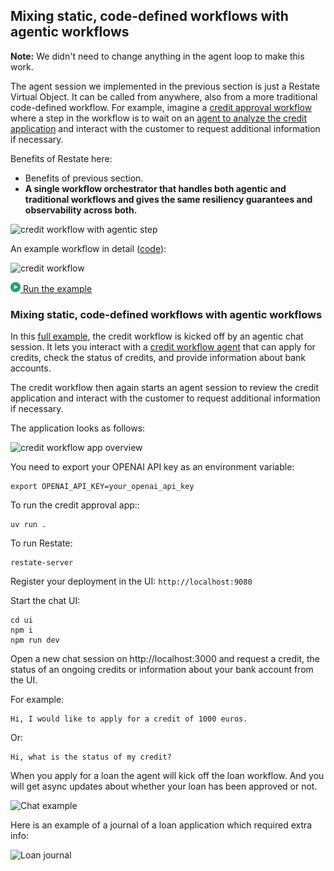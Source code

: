
## Mixing static, code-defined workflows with agentic workflows

**Note:** We didn't need to change anything in the agent loop to make this work.

The agent session we implemented in the previous section is just a Restate Virtual Object. 
It can be called from anywhere, also from a more traditional code-defined workflow. 
For example, imagine a [credit approval workflow](insurance_workflows/credit_review_workflow.py) where a step in the workflow is to wait on an [agent to analyze the credit application](insurance_workflows/credit_review_agent.py) and interact with the customer to request additional information if necessary.

Benefits of Restate here:
- Benefits of previous section.
- **A single workflow orchestrator that handles both agentic and traditional workflows and gives the same resiliency guarantees and observability across both.**


<img src="img/mixing_agentic_and_traditional.png" alt="credit workflow with agentic step" width="650px"/>

An example workflow in detail ([code](insurance_workflows/credit_review_workflow.py)):

<img src="img/mixing_agents_and_workflow.png" alt="credit workflow" width="650px"/>


[<img src="https://raw.githubusercontent.com/restatedev/img/refs/heads/main/play-button.svg" width="16" height="16"> Run the example](#mixing-static-code-defined-workflows-with-agentic-workflows-1)


### Mixing static, code-defined workflows with agentic workflows

In this [full example](#running-the-credit-approval-app-mixing-agents-and-workflows), the credit workflow is kicked off by an agentic chat session. 
It lets you interact with a [credit workflow agent](insurance_workflows) that can apply for credits, check the status of credits, and provide information about bank accounts.

The credit workflow then again starts an agent session to review the credit application and interact with the customer to request additional information if necessary.

The application looks as follows:

<img src="img/credit_approval_agents.png" alt="credit workflow app overview" width="650px"/>

You need to export your OPENAI API key as an environment variable:

```shell
export OPENAI_API_KEY=your_openai_api_key
```

To run the credit approval app::

```shell
uv run . 
```

To run Restate:
```shell
restate-server
```
Register your deployment in the UI: `http://localhost:9080`

Start the chat UI:
```shell
cd ui
npm i 
npm run dev
```

Open a new chat session on http://localhost:3000 and request a credit, the status of an ongoing credits or information about your bank account from the UI. 

For example:
```
Hi, I would like to apply for a credit of 1000 euros. 
```

Or:
```
Hi, what is the status of my credit?
```

When you apply for a loan the agent will kick off the loan workflow.
And you will get async updates about whether your loan has been approved or not.

<img src="img/chat_example.png" alt="Chat example"/>

Here is an example of a journal of a loan application which required extra info:

<img src="img/mixing_agents_and_workflows_journal.png" alt="Loan journal"/>

